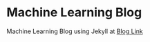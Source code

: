 # Machine Learning Blog

Machine Learning Blog using Jekyll at [Blog Link](https://amitkan1995.github.io/blog)
